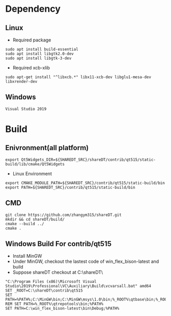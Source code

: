 # Dependency
## Linux
* Required package
```
sudo apt install build-essential
sudo apt install libgtk2.0-dev             
sudo apt install libgtk-3-dev
```
* Required xcb-xlib
```
sudo apt-get install "^libxcb.*" libx11-xcb-dev libglu1-mesa-dev libxrender-dev
```

## Windows
```Visual Studio 2019```


# Build
## Enivronment(all platform)
```
export Qt5Widgets_DIR=${SHAREDT_SRC}/shareDT/contrib/qt515/static-build/lib/cmake/Qt5Widgets
```

* Linux Environment
```
export CMAKE_MODULE_PATH=${SHAREDT_SRC}/contrib/qt515/static-build/bin
export PATH=${SHAREDT_SRC}/contrib/qt515/static-build/bin
```

## CMD
```
git clone https://github.com/zhangym315/shareDT.git
mkdir && cd shareDT/build/
cmake --build ../
cmake .
```

## Windows Build For contrib/qt515
* Install MinGW
* Under MinGW, checkout the lastest code of win_flex_bison-latest and build
* Suppose shareDT checkout at C:\shareDT\
```
"C:\Program Files (x86)\Microsoft Visual Studio\2019\Professional\VC\Auxiliary\Build\vcvarsall.bat" amd64
SET _ROOT=C:\shareDT\contrib\qt515
SET PATH=%PATH%;C:\MinGW\bin;C:\MinGW\msys\1.0\bin;%_ROOT%\qtbase\bin;%_ROOT%\gnuwin32\bin
REM SET PATH=%_ROOT%\qtrepotools\bin;%PATH%
SET PATH=C:\win_flex_bison-latest\bin\Debug;%PATH%
```
